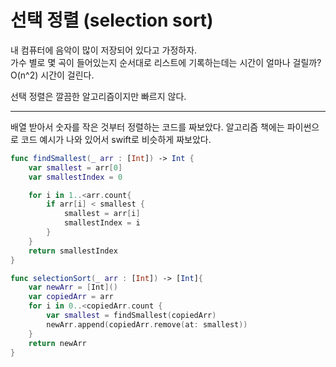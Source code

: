 # 선택 정렬 (selection sort)


내 컴퓨터에 음악이 많이 저장되어 있다고 가정하자.  
가수 별로 몇 곡이 들어있는지 순서대로 리스트에 기록하는데는 시간이 얼마나 걸릴까?  
O(n^2) 시간이 걸린다.

선택 정렬은 깔끔한 알고리즘이지만 빠르지 않다.

--------------------------------------

배열 받아서 숫자를 작은 것부터 정렬하는 코드를 짜보았다.
알고리즘 책에는 파이썬으로 코드 예시가 나와 있어서
swift로 비슷하게 짜보았다.

```swift
func findSmallest(_ arr : [Int]) -> Int {
    var smallest = arr[0]
    var smallestIndex = 0

    for i in 1..<arr.count{
        if arr[i] < smallest {
            smallest = arr[i]
            smallestIndex = i
        }
    }
    return smallestIndex
}

func selectionSort(_ arr : [Int]) -> [Int]{
    var newArr = [Int]()
    var copiedArr = arr
    for i in 0..<copiedArr.count {
        var smallest = findSmallest(copiedArr)
        newArr.append(copiedArr.remove(at: smallest))
    }
    return newArr
}
```
